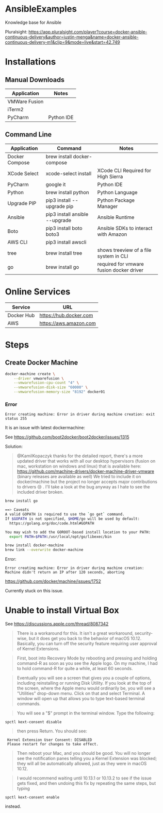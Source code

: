 # AnsibleExamples
Knowledge base for Ansible

Pluralsight: https://app.pluralsight.com/player?course=docker-ansible-continuous-delivery&author=justin-menga&name=docker-ansible-continuous-delivery-m1&clip=9&mode=live&start=42.749

# Installations

## Manual Downloads

Application  | Notes
--| --| 
VMWare Fusion |  
iTerm2 |   
PyCharm |  Python IDE


## Command Line
Application | Command  | Notes
--| ---| ---|
Docker Compose | brew install docker-compose |
XCode Select | xcode-select install | XCode CLI Required for High Sierra
PyCharm | google it | Python IDE
Python | brew install python | Python Language
Upgrade PIP | pip3 install --upgrade pip | Python Package Manager
Ansible | pip3 install ansible --upgrade | Ansible Runtime
Boto | pip3 install boto boto3 | Ansible SDKs to interact with Amazon
AWS CLI | pip3 install awscli | 
tree | brew install tree | shows treeview of a file system in CLI
go | brew install go | required for vmware fusion docker driver


# Online Services

Service |  URL
--| --|
Docker Hub | https://hub.docker.com
AWS | https://aws.amazon.com


# Steps 

## Create Docker Machine 

```sh
docker-machine create \
	--driver vmwarefusion \
	--vmwarefusion-cpu-count "4" \
	--vmwarefusion-disk-size "60000" \
	--vmwarefusion-memory-size "8192" docker01
```

### Error

```
Error creating machine: Error in driver during machine creation: exit status 255
```

It is an issue with latest dockermachine: 

See https://github.com/boot2docker/boot2docker/issues/1315

Solution:


> @KamilKopaczyk thanks for the detailed report, there's a more updated driver that works with all our desktop hypervisors (fusion on mac, workstation on windows and linux) that is available here: https://github.com/machine-drivers/docker-machine-driver-vmware (binary releases are available as well)
> We tried to include it on docker/machine but the project no longer accepts major contributions to drivers 😢 .
> I'll take a look at the bug anyway as I hate to see the included driver broken.

```sh
brew install go

==> Caveats
A valid GOPATH is required to use the `go get` command.
If $GOPATH is not specified, $HOME/go will be used by default:
  https://golang.org/doc/code.html#GOPATH

You may wish to add the GOROOT-based install location to your PATH:
  export PATH=$PATH:/usr/local/opt/go/libexec/bin
```



```sh
brew install docker-machine
brew link --overwrite docker-machine
```

Error:
```
Error creating machine: Error in driver during machine creation: Machine didn't return an IP after 120 seconds, aborting
```
https://github.com/docker/machine/issues/1752

Currently stuck on this issue.

# Unable to install Virtual Box

See https://discussions.apple.com/thread/8087342

> There is a workaround for this. It isn't a great workaround, security-wise, but it does get you back to the behavior of macOS 10.12. Basically, you can turn off the security feature requiring user approval of Kernel Extensions.

>First, boot into Recovery Mode by rebooting and pressing and holding command-R as soon as you see the Apple logo. On my machine, I had to hold command-R for quite a while, at least 60 seconds.

>Eventually you will see a screen that gives you a couple of options, including reinstalling or running Disk Utility. If you look at the top of the screen, where the Apple menu would ordinarily be, you will see a "Utilities" drop-down menu. Click on that and select Terminal. A window will open up that allows you to type text-based terminal commands.

> You will see a "$" prompt in the terminal window. Type the following:

```
spctl kext-consent disable
```

> then press Return. You should see:
```
 Kernel Extension User Consent: DISABLED
 Please restart for changes to take effect.
``` 

>Then reboot your Mac, and you should be good. You will no longer see the notification panes telling you a Kernel Extension was blocked; they will all be automatically allowed, just as they were in macOS 10.12.

>I would recommend waiting until 10.13.1 or 10.13.2 to see if the issue gets fixed, and then undoing this fix by repeating the same steps, but typing


```
spctl kext-consent enable
```


instead.